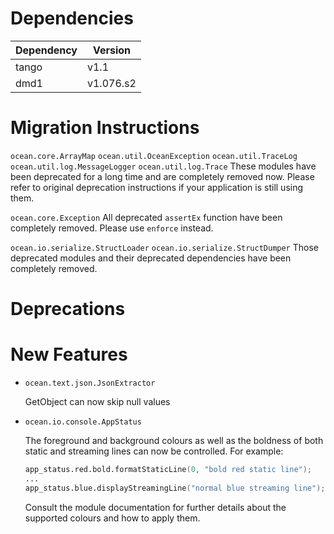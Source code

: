 Dependencies
============

Dependency | Version
-----------|---------
tango      | v1.1
dmd1       | v1.076.s2

Migration Instructions
======================

`ocean.core.ArrayMap`
`ocean.util.OceanException`
`ocean.util.TraceLog`
`ocean.util.log.MessageLogger`
`ocean.util.log.Trace`
  These modules have been deprecated for a long time and are completely
  removed now. Please refer to original deprecation instructions if your
  application is still using them.

`ocean.core.Exception`
  All deprecated `assertEx` function have been completely removed. Please
  use `enforce` instead.

`ocean.io.serialize.StructLoader`
`ocean.io.serialize.StructDumper`
  Those deprecated modules and their deprecated dependencies have been
  completely removed.

Deprecations
============


New Features
============

* ``ocean.text.json.JsonExtractor``

  GetObject can now skip null values
  
* ``ocean.io.console.AppStatus``

  The foreground and background colours as well as the boldness of both static
  and streaming lines can now be controlled.
  For example:

  ```d
  app_status.red.bold.formatStaticLine(0, "bold red static line");
  ...
  app_status.blue.displayStreamingLine("normal blue streaming line");
  ```
      
  Consult the module documentation for further details about the supported
  colours and how to apply them.

